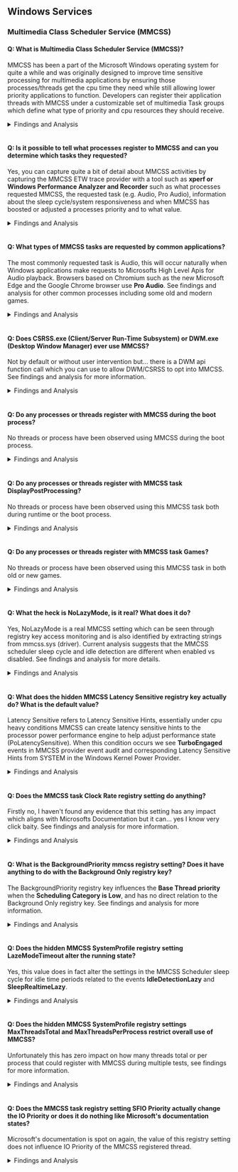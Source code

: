 ## Windows Services
### Multimedia Class Scheduler Service (MMCSS)
#### Q: What is Multimedia Class Scheduler Service (MMCSS)?
MMCSS has been a part of the Microsoft Windows operating system for quite a while and was originally designed to improve time sensitive processing for multimedia applications by ensuring those processes/threads get the cpu time they need while still allowing lower priority applications to function. Developers can register their application threads with MMCSS under a customizable set of multimedia Task groups which define what type of priority and cpu resources they should receive.
<details><summary>Findings and Analysis</summary>

* **For more complete information see the official docs page:**
  * https://docs.microsoft.com/en-us/windows/win32/procthread/multimedia-class-scheduler-service

* **Default Multimedia Task Groups:**
  * Audio
  * Capture
  * Distribution
  * Games
  * Playback
  * Pro Audio
  * Window Manager
  
</details></br>

#### Q: Is it possible to tell what processes register to MMCSS and can you determine which tasks they requested?
Yes, you can capture quite a bit of detail about MMCSS activities by capturing the MMCSS ETW trace provider with a tool such as **xperf or Windows Performance Analyzer and Recorder** such as what processes requested MMCSS, the requested task (e.g. Audio, Pro Audio), information about the sleep cycle/system responsiveness and when MMCSS has boosted or adjusted a processes priority and to what value.
<details><summary>Findings and Analysis</summary>

* Quite a bit of information can be learned about how MMCSS functions and that information can be collected and analyzed with it's MMCSS ETW trace provider such as when MMCSS has chosen to boost the priority of a process, and to what value, what multimedia task group was selected, the idle/sleep cycles (lazy or **no lazy** function). This information and those such as context switchs, cycle and frequency analysis, it may be possible to optimize the values for a given scenario or your computer to improve overall responsiveness and efficiency.

1. Download Windows Assessment and Deployment Kit (Windows ADK) - https://docs.microsoft.com/en-us/windows-hardware/get-started/adk-install
2. Only **install Windows Performance Analyzer** toolset
3. Using xperf or a custom Windows Performance Recorder (WPR) profile, start a trace for the **Microsoft-Windows-MMCSS ETW trace provider**
   * https://docs.microsoft.com/en-us/windows-hardware/test/wpt/xperf-command-line-reference
   * https://docs.microsoft.com/en-us/windows-hardware/test/wpt/querying-providers
   * https://docs.microsoft.com/en-us/windows-hardware/test/wpt/author-a-custom-recording-profile
4. Start using different applications and games, or perhaps play a YouTube video in your favorite browser.
5. Stop the trace
6. Open the trace in Windows Performance Analyzer
7. Go to **System Activity** and double click **Generic Events, Activity by Provider, Task and Opcode**
8. Filter on the Microsoft-Windows-MMCSS provider and review the different MMCCS events, tasks and state details.

![winservices_MMCSSETW_WPADetailSummary](https://github.com/djdallmann/GamingPCSetup/blob/master/RESEARCH/FINDINGS/winservices_MMCSSETW_WPADetailSummary.png)

</details></br>

#### Q: What types of MMCSS tasks are requested by common applications?
The most commonly requested task is Audio, this will occur naturally when Windows applications make requests to Microsofts High Level Apis for Audio playback. Browsers based on Chromium such as the new Microsoft Edge and the Google Chrome browser use **Pro Audio**. See findings and analysis for other common processes including some old and modern games.
<details><summary>Findings and Analysis</summary>

* Below is a basic list of common processes including some new and old games and the MMCSS tasks they register under:
  * msedge.exe (Chromium) - **Pro Audio**
  * audiodg.exe - **Audio**
  * q3.exe - **Audio**
  * hl.exe - **Audio**
  * chrome.exe (Chromium) - **Pro Audio**
  * firefox.exe - **Audio**
  * vlc.exe - N/A
  * steamwebhelper.exe (Chromium) - **Pro Audio**
  * csgo.exe - **Audio**
  * consent.exe - **Audio** (seems odd but ok, perhaps inheritance)
  * dwm.exe - *By default none*, even during early boot process. See other Q & A for more info on when it uses MMCSS.
  * csrss.exe - *By default none*, even during early boot process. See other Q & A for more info on when it uses MMCSS.
  * fortnite client/game - **Audio**
  * r5apex.exe - **Both Audio and Pro Audio**
  * taskhostw.exe - **Audio**
  
**Note:** Keep in mind that the requests to MMCSS are typically only for threads which process audio, to date I have not yet confirmed any threads are associated to input or graphics processing.
</details></br>

#### Q: Does CSRSS.exe (Client/Server Run-Time Subsystem) or DWM.exe (Desktop Window Manager) ever use MMCSS?
Not by default or without user intervention but... there is a DWM api function call which you can use to allow DWM/CSRSS to opt into MMCSS. See findings and analysis for more information.
<details><summary>Findings and Analysis</summary>

* Both Desktop Window Manager (DWM) and Client/Server Run-Time Subsystem (CSRSS) do not register with MMCSS at anytime without user intervention or the use of the DWM API DwmEnableMMCSS function, when this function is used they register under the following multimedia task groups.
  * **MMCSS Task Groups:**
    * dwm.exe - Window Manager AND Capture
    * csrss.exe - Capture
 
![winservices_DWMCSRSS_mmcsstask](https://github.com/djdallmann/GamingPCSetup/blob/master/RESEARCH/FINDINGS/winservices_DWMCSRSS_mmcsstask.png)

* Microsoft Docs Reference: DwmEnableMMCSS function (dwmapi.h)
  * https://docs.microsoft.com/en-us/windows/win32/api/dwmapi/nf-dwmapi-dwmenablemmcss

</details></br>

#### Q: Do any processes or threads register with MMCSS during the boot process?
No threads or process have been observed using MMCSS during the boot process.
<details><summary>Findings and Analysis</summary>
No
</details></br>

#### Q: Do any processes or threads register with MMCSS task DisplayPostProcessing?
No threads or process have been observed using this MMCSS task both during runtime or the boot process.
<details><summary>Findings and Analysis</summary>
No
</details></br>

#### Q: Do any processes or threads register with MMCSS task Games?
No threads or process have been observed using this MMCSS task in both old or new games.
<details><summary>Findings and Analysis</summary>
No
</details></br>

#### Q: What the heck is NoLazyMode, is it real? What does it do?
Yes, NoLazyMode is a real MMCSS setting which can be seen through registry key access monitoring and is also identified by extracting strings from mmcss.sys (driver). Current analysis suggests that the MMCSS scheduler sleep cycle and idle detection are different when enabled vs disabled. See findings and analysis for more details.
<details><summary>Findings and Analysis</summary>

* The NoLazyMode MMCSS registry key has been floating around the web although no conclusive evidence or measurement has been given surrounding it's use nor does it have any official documentation by Microsoft. 
* Based on early analysis of MMCSS ETW trace provider setting the DWORD value to 0x1 (Default: 0, Disabled/Non-Present) changes the MMCSS scheduler sleep/idle behavior.
* The screenshot below demonstrates some of the initial differences between each mode enabled (0x1) vs off (x0, Non-Present), during these tests MMCSS tasks were engaged and the same pattern reoccurred each time e.g. the Idle related conditions were no longer present leaving only **System Responsiveness, Deep Sleep and Realtime** MMCSS scheduler task results.

![winservices_MMCSS_nolazymode_onvsoff](https://github.com/djdallmann/GamingPCSetup/blob/master/RESEARCH/FINDINGS/winservices_MMCSS_nolazymode_onvsoff.png)

* At this time it is assumed that when NoLazyMode is enabled (DWORD: 0x1) it likely uses more cycles and becomes more aggressive by reducing idling/sleeping and operates in a more realtime mode. 
* This can also be validated by context switch, cycle, frequency and cpu usage analysis which may come at a later date to help determine if the setting has any positive influence.

**Registry Key Path:**
```
HKEY_LOCAL_MACHINE\SOFTWARE\Microsoft\Windows NT\CurrentVersion\Multimedia\SystemProfile
"NoLazyMode"=dword:00000001
```

</details></br>

#### Q: What does the hidden MMCSS Latency Sensitive registry key actually do? What is the default value?
Latency Sensitive refers to Latency Sensitive Hints, essentially under cpu heavy conditions MMCSS can create latency sensitive hints to the processor power performance engine to help adjust performance state (PoLatencySensitive). When this condition occurs we see **TurboEngaged** events in MMCSS provider event audit and corresponding Latency Sensitive Hints from SYSTEM in the Windows Kernel Power Provider.
<details><summary>Findings and Analysis</summary>
 
* Latency Sensitive refers to Latency Sensitive Hints, essentially under heavy cpu use MMCSS can create latency sensitive hints 
to the processor power performance engine to help adjust performance state (PoLatencySensitive). When this condition occurs we see **TurboEngaged** events 
in MMCSS provider event audit and corresponding Latency Sensitive Hints from SYSTEM in the **Windows Kernel Power Provider.**

![MMCSS.sys Latency Sensitive](https://github.com/djdallmann/GamingPCSetup/blob/master/IMAGES/MMCSS.sys%20-%20Latency%20Sensitive.PNG)

* The **default value of Latency Sensitive is TRUE** at least on Windows 10, in order to set this to FALSE in MMCSS globally it must be added to all tasks.
* Adjusting the values in the hidden power plan settings increases the frequency of those Latency Sensitive Hints for MMCSS tasks by 
lowering the threshold and response for those scenarios. The documentation and impact of changing these settings seems sparse
so I cannot recommend changing these values at this time but it is noteworthy, these settings impact the entire system. 
On a similar note the Client/Server Runtime Subsystem (CSRSS) process is continually generating latency sensitive hints on my computer
likely since its performance is directly tied to user experience and many components on the windows system including raw input interface 
between kernel and user space for mouse and keyboard. There also appears to be different types of Latency Sensitive Hint Types according to the event trails.
 
To unhide those values in the current power plan:
```
powercfg -attributes SUB_PROCESSOR 619b7505-003b-4e82-b7a6-4dd29c300971 -ATTRIB_HIDE
powercfg -attributes SUB_PROCESSOR 619b7505-003b-4e82-b7a6-4dd29c300972 -ATTRIB_HIDE
```

Related Power Options:
   * https://docs.microsoft.com/en-us/windows-hardware/customize/power-settings/options-for-perf-state-engine-perflatencyhint
   
Registry Key Path:
```
HKLM\SOFTWARE\Microsoft\Windows NT\CurrentVersion\MultiMedia\systemprofile\Tasks\<TASKNAME>\
String Value: Latency Sensitive
Values: True or False
```
</details></br>

#### Q: Does the MMCSS task Clock Rate registry setting do anything?
Firstly no, I haven't found any evidence that this setting has any impact which aligns with Microsofts Documentation but it can... yes I know very click baity. See findings and analysis for more information.
<details><summary>Findings and Analysis</summary>
 
* During my tests of manipulating the Clockrate MMCSS task registry value it had no impact on MMCSS cycles, timer resolution or anything else I could think of at the time, Microsofts documentation states specifically **Starting with Windows 7 and Windows Server 2008 R2, this guarantee was removed to reduce system power consumption.** which seems to align with everything I checked.
* There is one issue though which actually applies to MANY of the MMCSS task registry settings and parent keys, and that is **if you set a value too high (above 10,000 the default in this case), too low (~2,000, not sure of exact range tried a few) that MMCSS task will cease to function** while others will continue to work and receive boosts, this effectively creates a way of having MMCSS run while blocking certain MMCSS tasks. I will make a specific entry in this research page for other settings, examples and what impacts it could have.
* On the last bullet point, this might explain why people say they can feel a difference changing the Clock Rate registry setting and that is because the MMCSS task completely ceases to function.
</details></br>

#### Q: What is the BackgroundPriority mmcss registry setting? Does it have anything to do with the Background Only registry key?
The BackgroundPriority registry key influences the **Base Thread priority** when the **Scheduling Category is Low**, and has no direct relation to the Background Only registry key. See findings and analysis for more information.
<details><summary>Findings and Analysis</summary>
 
* During my analysis of different MMCSS tasks Audio and Pro Audio, the Background Only registry key value (True or False) had no direct relationship to the BackgroundPriority value. 
* When the **Scheduling Category is LOW, the base priority of the thread is not influenced by the tasks Priority setting**. When set to LOW the thread has a base value of 8, incrementing BackgroundPriority (default is 1) will boost the base priority giving you a maximum base priority of 15 (just before REALTIME 16 priority class).

**Thread Base Priority to BackgroundPriority Mapping**
| BackgroundPriority  | Thread Base Pri |
| ------------- | ------------- |
| 1  | 8  |
| 2  | 9  |
| 3  | 10 |
| 4  | 11 |
| 5  | 12 |
| 6  | 13 |
| 7  | 14 |
| 8  | 15 |

As noted above, this only applies when Scheduling Category is LOW.

 </details></br>
 
#### Q: Does the hidden MMCSS SystemProfile registry setting LazeModeTimeout alter the running state?
Yes, this value does in fact alter the settings in the MMCSS Scheduler sleep cycle for idle time periods related to  the events **IdleDetectionLazy** and **SleepRealtimeLazy**.
<details><summary>Findings and Analysis</summary>

* This one was pretty easy to confirm, I changed the value then compared it to what MMCSS event provider was recording. This value alters the lazy sleep timeout periods globally, more information on what impact this has on the MMCSS scheduler in another MMCSS research article.

   ![MMCSS.sys - LazyModeTimeout](https://github.com/djdallmann/GamingPCSetup/blob/master/IMAGES/MMCSS.sys%20-%20LazyModeTimeout.PNG)
</details></br>

#### Q: Does the hidden MMCSS SystemProfile registry settings MaxThreadsTotal and MaxThreadsPerProcess restrict overall use of MMCSS?
Unfortunately this has zero impact on how many threads total or per process that could register with MMCSS during multiple tests, see findings for more information.
<details><summary>Findings and Analysis</summary>

* For the evaluation of these settings I set each to different combinations of 1 and 3 (e.g. 3&1, 1&3, 3&3, 1&1) then I proceeded to generate MMCSS tasks for both Pro Audio and Audio, both separately and together. The simplest way to generate multiple threads for under a single process **under normal circumstances** is to open a browser such as Chrome then load a bunch of YouTube videos let's say 6 and ensure they are all playing media simultaneously, and in this scenario it had no impact on the number of threads registered to MMCSS under the Chrome browser process in relation to **MaxThreadsPerProcess** setting. 
  * Its hard to say if this particular test is ideal but it was the quickest way to test, the reason being is that Chrome is a single parent process but for each tab child processes are created. Perhaps if it was a single parent process and I tried registering multiple threads in that process it may change the outcome. 
  * I don't feel like writing custom code to test but if someone's interested in recreating the test and capturing the result please let me know.

* A similar test was done however in relation to **MaxThreadsTotal**, the assumption of this setting is to globally restrict the total amount of threads that can register with MMCSS, in all tests the total threads registered in MMCSS were not restricted in those scenarios.

</details></br>

#### Q: Does the MMCSS task registry setting SFIO Priority actually change the IO Priority or does it do nothing like Microsoft's documentation states?
Microsoft's documentation is spot on again, the value of this registry setting does not influence IO Priority of the MMCSS registered thread.

<details><summary>Findings and Analysis</summary>
 
* Microsofts documentation for MMCSS states the following and is again it's spot on.
  * SFIO Priority	REG_SZ	The scheduled I/O priority. This value can be set to Idle, Low, Normal, or High. **This value is not used.**
* To test if this value had any impact I changed the setting for each scenario to one of the expected values **Idle, Low, Normal, and High** and ensured that MMCSS driver was restarted to re-read the new configuration from the registry. Kicked off a new capture of the MMCSS provider and launched some multimedia applications then let it run for a bit and  stopped the capture. With the multimedia applications still running I reviewed the MMCSS provider information and found the associated Thread ID and analyzed the associated thread properties using Microsoft Windows Sysinternals Process Explorer and **observed that the IO Priority was not influenced in any scenario**.

</details></br>
